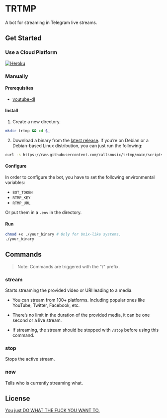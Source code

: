 # TRTMP

A bot for streaming in Telegram live streams.

## Get Started

### Use a Cloud Platform

[![Heroku](https://www.herokucdn.com/deploy/button.svg)](https://heroku.com/deploy?template=https://github.com/callsmusic/trtmp)

### Manually

#### Prerequisites

- [youtube-dl](http://ytdl-org.github.io/youtube-dl/)

#### Install

1. Create a new directory.

```bash
mkdir trtmp && cd $_
```

2. Download a binary from the
   [latest release](https://github.com/callsmusic/trtmp/releases/latest). If
   you’re on Debian or a Debian-based Linux distribution, you can just run the
   following:

```bash
curl -s https://raw.githubusercontent.com/callsmusic/trtmp/main/scripts/install.debian.sh | bash
```

#### Configure

In order to configure the bot, you have to set the following environmental
variables:

- `BOT_TOKEN`
- `RTMP_KEY`
- `RTMP_URL`

Or put them in a `.env` in the directory.

#### Run

```bash
chmod +x ./your_binary # Only for Unix-like systems.
./your_binary
```

## Commands

> Note: Commands are triggered with the "/" prefix.

### stream

Starts streaming the provided video or URI leading to a media.

- You can stream from 100+ platforms. Including popular ones like YouTube,
  Twitter, Facebook, etc.

- There’s no limit in the duration of the provided media, it can be one second
  or a live stream.

- If streaming, the stream should be stopped with `/stop` before using this
  command.

### stop

Stops the active stream.

### now

Tells who is currently streaming what.

## License

[You just DO WHAT THE FUCK YOU WANT TO.](./LICENSE)

